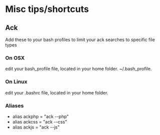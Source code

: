 # Misc tips/shortcuts

## Ack

Add these to your bash profiles to limit your ack searches to specific file types

### On OSX
edit your bash_profile file, located in your home folder. ~/.bash_profile.

### On Linux
edit your .bashrc file, located in your home folder.

### Aliases
* alias ackphp = "ack --php"
* alias ackcss = "ack --css"
* alias ackjs = "ack --js"